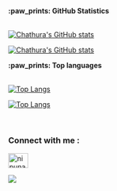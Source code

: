 



  <summary><b>:paw_prints: GitHub Statistics</b></summary><br>
  
[![Chathura's GitHub stats](https://github-readme-stats.vercel.app/api?username=nipuna-dulara&rank_icon=github&show=prs_merged_percentage&hide=contribs,issues&show_icons=true&custom_title=Open%20Source%20Contributions&bg_color=1a101c25&icon_color=9595ea&text_color=ffffff&title_color=9595ea&border_radius=10&border_color=6b4176#gh-dark-mode-only)](https://github.com/nipuna-dulara#gh-dark-mode-only)

[![Chathura's GitHub stats](https://github-readme-stats.vercel.app/api?username=nipuna-dulara&rank_icon=github&show=prs_merged_percentage&hide=contribs,issues&show_icons=true&custom_title=Open%20Source%20Contributions&bg_color=fdf5ff&text_color=000000&title_color=2f2f96&border_radius=10&border_color=4747d8&icon_color=c97bde#gh-light-mode-only)](https://github.com/nipuna-dulara#gh-light-mode-only)



  <summary><b>:paw_prints: Top languages</b></summary><br>

[![Top Langs](https://github-readme-stats.vercel.app/api/top-langs/?username=nipuna-dulara&hide=Tcl,HTML,Pascal,Ruby,css,Perl,Raku,Kotlin,Objective-c,Cmake,Makefile,Batchfile,Shell&layout=compact&langs_count=8&custom_title=Most%20Used%20Languages%20in%20FOSS%20Projects&card_width=470px&bg_color=1a101c25&text_color=ffffff&title_color=9595ea&border_radius=10&border_color=6b4176#gh-dark-mode-only)](https://github.com/nipuna-dulara#gh-dark-mode-only)

[![Top Langs](https://github-readme-stats.vercel.app/api/top-langs/?username=nipuna-dulara&hide=Tcl,HTML,Pascal,Perl,Cmake,Makefile,Batchfile,Shell&layout=compact&langs_count=8&custom_title=Most%20Used%20Languages%20in%20FOSS%20Projects&card_width=470px&bg_color=fdf5ff&text_color=000000&title_color=2f2f96&border_radius=10&border_color=4747d8#gh-light-mode-only)](https://github.com/nipuna-dulara#gh-light-mode-only)


<br>
<h3 align="left">Connect with me :</h3>
<p align="left">
  <a href="https://www.linkedin.com/in/nipuna-dulara-51416a200/" target="blank"><img align="center"
      src="icons\linkedin.svg"
      alt="nipuna-dulara" height="30" width="40" /></a>


</p>
<a href="https://www.youtube.com/watch?v=dQw4w9WgXcQ"><img src="line_break.gif"></a>
